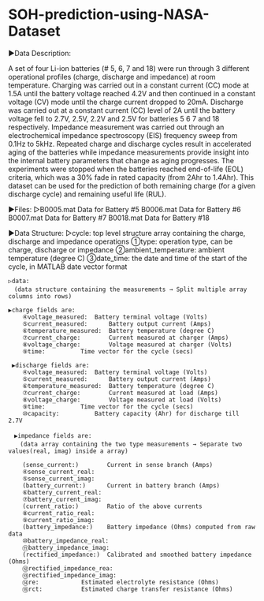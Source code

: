 # SOH-prediction-using-NASA-Dataset

▶Data Description:

A set of four Li-ion batteries (# 5, 6, 7 and 18) were run through 3 different operational profiles (charge, discharge and impedance) at room temperature. Charging was carried out in a constant current (CC) mode at 1.5A until the battery voltage reached 4.2V and then continued in a constant voltage (CV) mode until the charge current dropped to 20mA. Discharge was carried out at a constant current (CC) level of 2A until the battery voltage fell to 2.7V, 2.5V, 2.2V and 2.5V for batteries 5 6 7 and 18 respectively. Impedance measurement was carried out through an electrochemical impedance spectroscopy (EIS) frequency sweep from 0.1Hz to 5kHz. Repeated charge and discharge cycles result in accelerated aging of the batteries while impedance measurements provide insight into the internal battery parameters that change as aging progresses. The experiments were stopped when the batteries reached end-of-life (EOL) criteria, which was a 30% fade in rated capacity (from 2Ahr to 1.4Ahr). This dataset can be used for the prediction of both remaining charge (for a given discharge cycle) and remaining useful life (RUL).

▶Files:
▷B0005.mat	Data for Battery #5
B0006.mat	Data for Battery #6
B0007.mat	Data for Battery #7
B0018.mat	Data for Battery #18

▶Data Structure:
▷cycle:	top level structure array containing the charge, discharge and impedance operations
	①type: 	operation  type, can be charge, discharge or impedance
	②ambient_temperature:	ambient temperature (degree C)
	③date_time: 	the date and time of the start of the cycle, in MATLAB  date vector format
	
	▷data: 
	　(data structure containing the measurements → Split multiple array columns into rows)
            
	▶charge fields are:
		④voltage_measured: 	Battery terminal voltage (Volts)
		⑤current_measured:		Battery output current (Amps)
		⑥temperature_measured: 	Battery temperature (degree C)
		⑦current_charge:		Current measured at charger (Amps)
		⑧voltage_charge:		Voltage measured at charger (Volts)
		⑨time:			Time vector for the cycle (secs)
	  
	 ▶discharge fields are:
		④voltage_measured: 	Battery terminal voltage (Volts)
		⑤current_measured:		Battery output current (Amps)
		⑥temperature_measured: 	Battery temperature (degree C)
		⑦current_charge:		Current measured at load (Amps)
		⑧voltage_charge:		Voltage measured at load (Volts)
		⑨time:			Time vector for the cycle (secs)
		⑩capacity:			Battery capacity (Ahr) for discharge till 2.7V 
	   
	　▶impedance fields are:
	　　(data array containing the two type measurements → Separate two values(real, imag) inside a array)

		(sense_current:)		Current in sense branch (Amps)
		④sense_current_real:
		⑤sense_current_imag:
		(battery_current:)		Current in battery branch (Amps)
		⑥battery_current_real:
		⑦battery_current_imag:
		(current_ratio:)		Ratio of the above currents 
		⑧current_ratio_real:
		⑨current_ratio_imag:
		(battery_impedance:)	Battery impedance (Ohms) computed from raw data
		⑩battery_impedance_real:
		⑪battery_impedance_imag:
		(rectified_impedance:)	Calibrated and smoothed battery impedance (Ohms)
		⑫rectified_impedance_rea:
		⑬rectified_impedance_imag: 
		⑭re:			Estimated electrolyte resistance (Ohms)
		⑮rct:			Estimated charge transfer resistance (Ohms)

